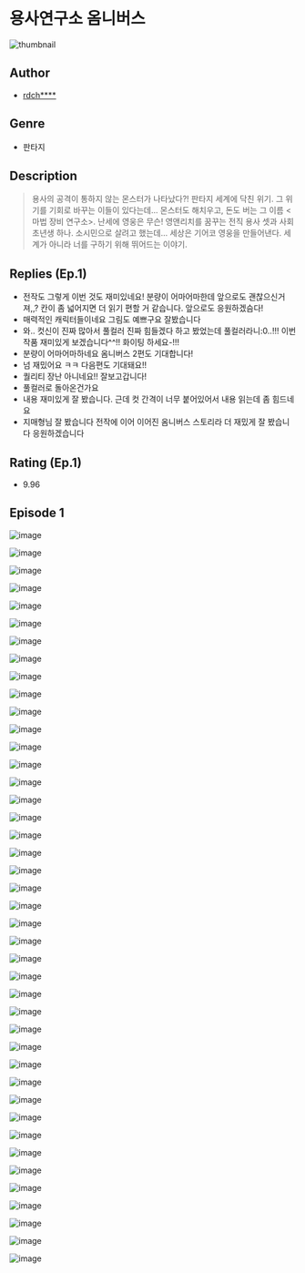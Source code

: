 # 용사연구소 옴니버스
![thumbnail](https://image-comic.pstatic.net/user_contents_data/challenge_comic/2023/05/23/358413/upload_7305455650093478713_480x623.jpeg)

## Author
- [rdch****](https://comic.naver.com/artistTitle?id=358413)

## Genre
- 판타지

## Description
> 용사의 공격이 통하지 않는 몬스터가 나타났다?! 판타지 세계에 닥친 위기. 그 위기를 기회로 바꾸는 이들이 있다는데... 몬스터도 해치우고, 돈도 버는 그 이름 <마법 장비 연구소>. 난세에 영웅은 무슨! 영앤리치를 꿈꾸는 전직 용사 셋과 사회 초년생 하나. 소시민으로 살려고 했는데... 세상은 기어코 영웅을 만들어낸다. 세계가 아니라 너를 구하기 위해 뛰어드는 이야기.

## Replies (Ep.1)
- 전작도 그렇게 이번 것도 재미있네요! 분량이 어마어마한데 앞으로도 괜찮으신거져,,? 칸이 좀 넓어지면 더 읽기 편할 거 같습니다. 앞으로도 응원하겠슴다!
- 매력적인 캐릭터들이네요 그림도 예쁘구요 잘봤습니다
- 와.. 컷신이 진짜 많아서 풀컬러 진짜 힘들겠다 하고 봤었는데 풀컬러라니:0..!!! 이번 작품 재미있게 보겠습니다^^!! 화이팅 하세요-!!!
- 분량이 어마어마하네요 옴니버스 2편도 기대합니다!
- 넘 재밌어요 ㅋㅋ 다음편도 기대돼요!!
- 퀄리티 장난 아니네요!! 잘보고갑니다!
- 풀컬러로 돌아온건가요
- 내용 재미있게 잘 봤습니다. 근데 컷 간격이 너무 붙어있어서 내용 읽는데 좀 힘드네요
- 지매형님 잘 봤습니다 전작에 이어 이어진 옴니버스 스토리라 더 재밌게 잘 봤습니다 응원하겠습니다

## Rating (Ep.1)
- 9.96

## Episode 1
![image](https://image-comic.pstatic.net/user_contents_data/challenge_comic/2023/05/23/358413/upload_3978478582768088417.jpeg)

![image](https://image-comic.pstatic.net/user_contents_data/challenge_comic/2023/05/23/358413/upload_4122257320333107512.jpeg)

![image](https://image-comic.pstatic.net/user_contents_data/challenge_comic/2023/05/23/358413/upload_7219613462437245236.jpeg)

![image](https://image-comic.pstatic.net/user_contents_data/challenge_comic/2023/05/23/358413/upload_3918522244589171043.jpeg)

![image](https://image-comic.pstatic.net/user_contents_data/challenge_comic/2023/05/23/358413/upload_3616727163470951220.jpeg)

![image](https://image-comic.pstatic.net/user_contents_data/challenge_comic/2023/05/23/358413/upload_4062867410212119605.jpeg)

![image](https://image-comic.pstatic.net/user_contents_data/challenge_comic/2023/05/23/358413/upload_4121468090799632697.jpeg)

![image](https://image-comic.pstatic.net/user_contents_data/challenge_comic/2023/05/23/358413/upload_7234018391872845411.jpeg)

![image](https://image-comic.pstatic.net/user_contents_data/challenge_comic/2023/05/23/358413/upload_7018122682427324208.jpeg)

![image](https://image-comic.pstatic.net/user_contents_data/challenge_comic/2023/05/23/358413/upload_3618420410656438629.jpeg)

![image](https://image-comic.pstatic.net/user_contents_data/challenge_comic/2023/05/23/358413/upload_4120901845921325363.jpeg)

![image](https://image-comic.pstatic.net/user_contents_data/challenge_comic/2023/05/23/358413/upload_3617851985377780024.jpeg)

![image](https://image-comic.pstatic.net/user_contents_data/challenge_comic/2023/05/23/358413/upload_7161060100262999344.jpeg)

![image](https://image-comic.pstatic.net/user_contents_data/challenge_comic/2023/05/23/358413/upload_7016943812705609061.jpeg)

![image](https://image-comic.pstatic.net/user_contents_data/challenge_comic/2023/05/23/358413/upload_7077463319847973989.jpeg)

![image](https://image-comic.pstatic.net/user_contents_data/challenge_comic/2023/05/23/358413/upload_7221578512235324724.jpeg)

![image](https://image-comic.pstatic.net/user_contents_data/challenge_comic/2023/05/23/358413/upload_4134695017344480562.jpeg)

![image](https://image-comic.pstatic.net/user_contents_data/challenge_comic/2023/05/23/358413/upload_3688560675324978274.jpeg)

![image](https://image-comic.pstatic.net/user_contents_data/challenge_comic/2023/05/23/358413/upload_3702293369380157745.jpeg)

![image](https://image-comic.pstatic.net/user_contents_data/challenge_comic/2023/05/23/358413/upload_7017000072418440498.jpeg)

![image](https://image-comic.pstatic.net/user_contents_data/challenge_comic/2023/05/23/358413/upload_7147600960408543538.jpeg)

![image](https://image-comic.pstatic.net/user_contents_data/challenge_comic/2023/05/23/358413/upload_7147555876200800565.jpeg)

![image](https://image-comic.pstatic.net/user_contents_data/challenge_comic/2023/05/23/358413/upload_7220730780127028326.jpeg)

![image](https://image-comic.pstatic.net/user_contents_data/challenge_comic/2023/05/23/358413/upload_7161675804474618166.jpeg)

![image](https://image-comic.pstatic.net/user_contents_data/challenge_comic/2023/05/23/358413/upload_7377520051654649397.jpeg)

![image](https://image-comic.pstatic.net/user_contents_data/challenge_comic/2023/05/23/358413/upload_3631364969623794738.jpeg)

![image](https://image-comic.pstatic.net/user_contents_data/challenge_comic/2023/05/23/358413/upload_7293076454835238200.jpeg)

![image](https://image-comic.pstatic.net/user_contents_data/challenge_comic/2023/05/23/358413/upload_7162189482629817957.jpeg)

![image](https://image-comic.pstatic.net/user_contents_data/challenge_comic/2023/05/23/358413/upload_4050534008753579105.jpeg)

![image](https://image-comic.pstatic.net/user_contents_data/challenge_comic/2023/05/23/358413/upload_3472332914143159395.jpeg)

![image](https://image-comic.pstatic.net/user_contents_data/challenge_comic/2023/05/23/358413/upload_7005411030930318389.jpeg)

![image](https://image-comic.pstatic.net/user_contents_data/challenge_comic/2023/05/23/358413/upload_7221865287986984243.jpeg)

![image](https://image-comic.pstatic.net/user_contents_data/challenge_comic/2023/05/23/358413/upload_7077237916507988321.jpeg)

![image](https://image-comic.pstatic.net/user_contents_data/challenge_comic/2023/05/23/358413/upload_3906083465319572836.jpeg)

![image](https://image-comic.pstatic.net/user_contents_data/challenge_comic/2023/05/23/358413/upload_4135539416552072803.jpeg)

![image](https://image-comic.pstatic.net/user_contents_data/challenge_comic/2023/05/23/358413/upload_7004560003914163553.jpeg)

![image](https://image-comic.pstatic.net/user_contents_data/challenge_comic/2023/05/23/358413/upload_3978707504622822457.jpeg)

![image](https://image-comic.pstatic.net/user_contents_data/challenge_comic/2023/05/23/358413/upload_3906985258057348661.jpeg)

![image](https://image-comic.pstatic.net/user_contents_data/challenge_comic/2023/05/23/358413/upload_3760565308224595556.jpeg)

![image](https://image-comic.pstatic.net/user_contents_data/challenge_comic/2023/05/23/358413/upload_7076669271391418168.jpeg)

![image](https://image-comic.pstatic.net/user_contents_data/challenge_comic/2023/05/23/358413/upload_3473737003423576678.jpeg)

![image](https://image-comic.pstatic.net/user_contents_data/challenge_comic/2023/05/23/358413/upload_3473180427235714660.jpeg)
